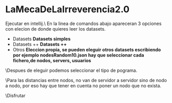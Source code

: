 # LaMecaDeLaIrreverencia2.0
Ejecutar en intellij.\\
En la linea de comandos abajo apareceran 3 opciones con elecion de donde quieres leer los datasets.

*  Datasets **Datasets simples**
*  Datasets ++  **Datasets ++**
*  Otros **Eleccion propia, se pueden eleguir otros datasets escribiendo por ejemplo nodesRandom10.json hay que seleccionar cada fichero,de nodos, servers, usuarios**

\\Despues de eleguir podemos seleccionar el tipo de pograma.

\\Para las distancias entre nodos, no van de servidor a servidor sino de nodo a nodo, por eso hay que tener en cuenta no poner un nodo que no exista.

\\Disfrutar
